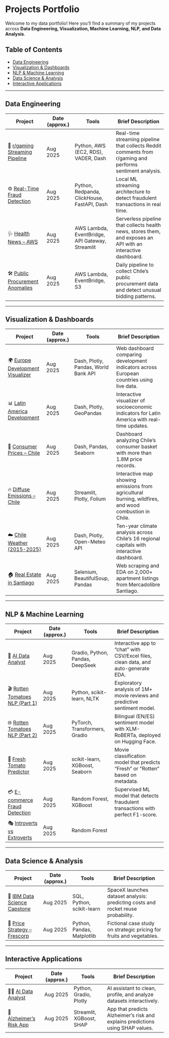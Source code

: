 #  Projects Portfolio 

Welcome to my data portfolio! Here you’ll find a summary of my projects across **Data Engineering, Visualization, Machine Learning, NLP, and Data Analysis**.

## Table of Contents
- [Data Engineering](#data-engineering)
- [Visualization & Dashboards](#visualization--dashboards)
- [NLP & Machine Learning](#nlp--machine-learning)
- [Data Science & Analysis](#data-science--analysis)
- [Interactive Applications](#interactive-applications)

---

## Data Engineering

| Project | Date (approx.) | Tools | Brief Description |
|---|---|---|---|
| 🔄 [r/gaming Streaming Pipeline](https://github.com/Ricardouchub/Streaming-Data-Pipeline-subreddit-gaming) | Aug 2025 | Python, AWS (EC2, RDS), VADER, Dash | Real-time streaming pipeline that collects Reddit comments from r/gaming and performs sentiment analysis. |
| ⚙️ [Real-Time Fraud Detection](https://github.com/Ricardouchub/Pipeline-Deteccion-de-fraudes-a-tiempo-real) | Aug 2025 | Python, Redpanda, ClickHouse, FastAPI, Dash | Local ML streaming architecture to detect fraudulent transactions in real time. |
| 🩺 [Health News – AWS](https://github.com/Ricardouchub/Pipeline-Noticias-Salud-AWS) | Aug 2025 | AWS Lambda, EventBridge, API Gateway, Streamlit | Serverless pipeline that collects health news, stores them, and exposes an API with an interactive dashboard. |
| 🛠 [Public Procurement Anomalies](https://github.com/Ricardouchub/Analisis-Mercado-Publico-extraccion-datos-API) | Aug 2025 | AWS Lambda, EventBridge, S3 | Daily pipeline to collect Chile’s public procurement data and detect unusual bidding patterns. |

---

## Visualization & Dashboards

| Project | Date (approx.) | Tools | Brief Description |
|---|---|---|---|
| 🌍 [Europe Development Visualizer](https://github.com/Ricardouchub/Europe-Development-Visualizer) | Aug 2025 | Dash, Plotly, Pandas, World Bank API | Web dashboard comparing development indicators across European countries using live data. |
| 📊 [Latin America Development](https://github.com/Ricardouchub/Visualizador-de-Desarrollo-de-Latinoamerica) | Aug 2025 | Dash, Plotly, GeoPandas | Interactive visualizer of socioeconomic indicators for Latin America with real-time updates. |
| 🛒 [Consumer Prices – Chile](https://github.com/Ricardouchub/Analisis-precio-consumidor) | Aug 2025 | Dash, Pandas, Seaborn | Dashboard analyzing Chile’s consumer basket with more than 1.8M price records. |
| 🔥 [Diffuse Emissions – Chile](https://github.com/Ricardouchub/Mapa-Interactivo-de-Emisiones-por-Quemas-y-Combustion-en-Chile) | Aug 2025 | Streamlit, Plotly, Folium | Interactive map showing emissions from agricultural burning, wildfires, and wood combustion in Chile. |
| ☁️ [Chile Weather (2015-2025)](https://github.com/Ricardouchub/Proyecto-clima-Chile-API-dashboard) | Aug 2025 | Dash, Plotly, Open-Meteo API | Ten-year climate analysis across Chile’s 16 regional capitals with interactive dashboard. |
| 🏠 [Real Estate in Santiago](https://github.com/Ricardouchub/Web-Scraping-Mercadolibre-Inmuebles) | Aug 2025 | Selenium, BeautifulSoup, Pandas | Web scraping and EDA on 2,000+ apartment listings from Mercadolibre Santiago. |

---

## NLP & Machine Learning

| Project | Date (approx.) | Tools | Brief Description |
|---|---|---|---|
| 🤖 [AI Data Analyst](https://github.com/Ricardouchub/Analista-de-datos-app) | Aug 2025 | Gradio, Python, Pandas, DeepSeek | Interactive app to “chat” with CSV/Excel files, clean data, and auto-generate EDA. |
| 🎬 [Rotten Tomatoes NLP (Part 1)](https://github.com/Ricardouchub/Rotten-tomatoes-critics-nlp) | Aug 2025 | Python, scikit-learn, NLTK | Exploratory analysis of 1M+ movie reviews and predictive sentiment model. |
| 🌐 [Rotten Tomatoes NLP (Part 2)](https://github.com/Ricardouchub/Rotten-tomatoes-critics-nlp-2) | Aug 2025 | PyTorch, Transformers, Gradio | Bilingual (EN/ES) sentiment model with XLM-RoBERTa, deployed on Hugging Face. |
| 🍅 [Fresh Tomato Predictor](https://github.com/Ricardouchub/Fresh-tomato-predictor) | Aug 2025 | scikit-learn, XGBoost, Seaborn | Movie classification model that predicts “Fresh” or “Rotten” based on metadata. |
| 💳 [E-commerce Fraud Detection](https://github.com/Ricardouchub/Deteccion-de-fraude-en-Ecommerce) | Aug 2025 | Random Forest, XGBoost | Supervised ML model that detects fraudulent transactions with perfect F1-score. |
| 🎭 [Introverts vs Extroverts](https://github.com/Ricardouchub/Predict-the-Introverts-from-the-Extroverts-Kaggle-Competition) | Aug 2025 | Random Forest

---

## Data Science & Analysis

| Project | Date (approx.) | Tools | Brief Description |
|---|---|---|---|
| 🚀 [IBM Data Science Capstone](https://github.com/Ricardouchub/IBM-Data-Science-Capstone-Project-for-Coursera) | Aug 2025 | SQL, Python, scikit-learn | SpaceX launches dataset analysis: predicting costs and rocket reuse probability. |
| 🧾 [Price Strategy – Frescorp](https://github.com/Ricardouchub/Analisis-Estrategico-de-Precios) | Aug 2025 | Python, Pandas, Matplotlib | Fictional case study on strategic pricing for fruits and vegetables. |

---

## Interactive Applications

| Project | Date (approx.) | Tools | Brief Description |
|---|---|---|---|
| 🧑‍💻 [AI Data Analyst](https://github.com/Ricardouchub/Analista-de-datos-app) | Aug 2025 | Python, Gradio, Plotly | AI assistant to clean, profile, and analyze datasets interactively. |
| 🧠 [Alzheimer’s Risk App](https://github.com/Ricardouchub/Alzheimers-disease-risk-prediction-project) | Aug 2025 | Streamlit, XGBoost, SHAP | App that predicts Alzheimer’s risk and explains predictions using SHAP values. |
